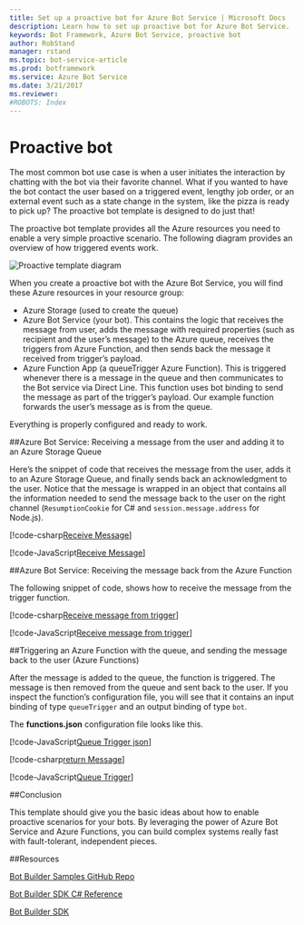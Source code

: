 ```yaml
---
title: Set up a proactive bot for Azure Bot Service | Microsoft Docs
description: Learn how to set up proactive bot for Azure Bot Service.
keywords: Bot Framework, Azure Bot Service, proactive bot
author: RobStand
manager: rstand
ms.topic: bot-service-article
ms.prod: botframework
ms.service: Azure Bot Service
ms.date: 3/21/2017
ms.reviewer:
#ROBOTS: Index
---
```


# Proactive bot

The most common bot use case is when a user initiates the interaction by chatting with the bot via their favorite channel. What if you wanted to have the bot contact the user based on a triggered event, lengthy job order, or an external event such as a state change in the system, like the pizza is ready to pick up? The proactive bot template is designed to do just that!

The proactive bot template provides all the Azure resources you need to enable a very simple proactive scenario. The following diagram provides an overview of how triggered events work.

![Proactive template diagram](media/azure-bot-proactive-diagram.png)

When you create a proactive bot with the Azure Bot Service, you will find these Azure resources in your resource group:
- Azure Storage (used to create the queue)
- Azure Bot Service (your bot). This contains the logic that receives the message from user, adds the message with required properties (such as recipient and the user’s message) to the Azure queue, receives the triggers from Azure Function, and then sends back the message it received from trigger’s payload.
- Azure Function App (a queueTrigger Azure Function). This is triggered whenever there is a message in the queue and then communicates to the Bot service via Direct Line. This function uses bot binding to send the message as part of the trigger’s payload. Our example function forwards the user’s message as is from the queue.

Everything is properly configured and ready to work.

##Azure Bot Service: Receiving a message from the user and adding it to an Azure Storage Queue

Here’s the snippet of code that receives the message from the user, adds it to an Azure Storage Queue, and finally sends back an acknowledgment to the user. Notice that the message is wrapped in an object that contains all the information needed to send the message back to the user on the right channel (`ResumptionCookie` for C# and `session.message.address` for Node.js).

[!code-csharp[Receive Message](../includes/code/azure-proactive-bot.cs#receiveMessage)] 

[!code-JavaScript[Receive Message](../includes/code/azure-proactive-bot.js#receiveMessage)] 

##Azure Bot Service: Receiving the message back from the Azure Function

The following snippet of code, shows how to receive the message from the trigger function.

[!code-csharp[Receive message from trigger](../includes/code/azure-proactive-bot.cs#receiveTrigger)] 


[!code-JavaScript[Receive message from trigger](../includes/code/azure-proactive-bot.js#receiveTrigger)] 

##Triggering an Azure Function with the queue, and sending the message back to the user (Azure Functions)

After the message is added to the queue, the function is triggered. The message is then removed from the queue and sent back to the user. If you inspect the function’s configuration file, you will see that it contains an input binding of type `queueTrigger` and an output binding of type `bot`.

The **functions.json** configuration file looks like this.

[!code-JavaScript[Queue Trigger json](../includes/code/azure-proactive-bot.js#queueTriggerJson)] 

[!code-csharp[return Message](../includes/code/azure-proactive-bot.cs#returnMessage)] 

[!code-JavaScript[Queue Trigger](../includes/code/azure-proactive-bot.js#queueTrigger)] 

##Conclusion

This template should give you the basic ideas about how to enable proactive scenarios for your bots. By leveraging the power of Azure Bot Service and Azure Functions, you can build complex systems really fast with fault-tolerant, independent pieces.

##Resources

<a href="https://github.com/Microsoft/BotBuilder-Samples" target="_blank">Bot Builder Samples GitHub Repo </a>

<a href="https://docs.botframework.com/en-us/csharp/builder/sdkreference/" target="_blank">Bot Builder SDK C# Reference</a>

<a href="https://github.com/Microsoft/BotBuilder-Samples" target="_blank">Bot Builder SDK</a>
